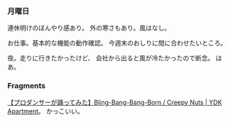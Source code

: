 ### 月曜日

連休明けのぼんやり感あり。
外の寒さもあり。風はなし。

お仕事。基本的な機能の動作確認。
今週末のおしりに間に合わせたいところ。

夜。走りに行きたかったけど、
会社から出ると風が冷たかったので断念。
はあ。

### Fragments

[【プロダンサーが踊ってみた】Bling-Bang-Bang-Born / Creepy Nuts | YDK Apartment](https://www.youtube.com/watch?v=AKG9-Z3w_PI)。
かっこいい。

